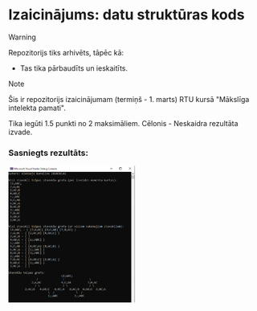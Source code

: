 # Izaicinājums: datu struktūras kods

> [!WARNING]
> Repozitorijs tiks arhivēts, tāpēc kā:
> - Tas tika pārbaudīts un ieskaitīts.

> [!NOTE]
> Šis ir repozitorijs izaicinājumam (termiņš - 1. marts) RTU kursā "Mākslīga intelekta pamati".
>
> Tika iegūti 1.5 punkti no 2 maksimāliem. Cēlonis - Neskaidra rezultāta izvade.

### Sasniegts rezultāts:

<img src="./Code_output.png" width="50%" height="50%" alt="2_ver"/>
